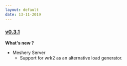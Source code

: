 ```yaml
---
layout: default
date: 13-11-2019
---
```


### [v0.3.1](https://github.com/layer5io/meshery/releases/tag/v0.3.1)

**What's new ?**

- Meshery Server
  - Support for wrk2 as an alternative load generator.

